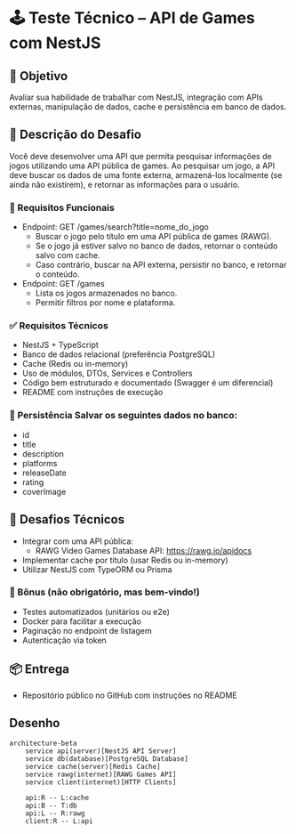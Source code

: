 # 🕹️ Teste Técnico – API de Games com NestJS

## 🎯 Objetivo
Avaliar sua habilidade de trabalhar com NestJS, integração com APIs 
externas, manipulação de dados, cache e persistência em banco de dados.

## 📝 Descrição do Desafio
Você deve desenvolver uma API que permita pesquisar informações de jogos 
utilizando uma API pública de games. Ao pesquisar um jogo, a API deve 
buscar os dados de uma fonte externa, armazená-los localmente (se ainda 
não existirem), e retornar as informações para o usuário.

### 📌 Requisitos Funcionais
- Endpoint: GET /games/search?title=nome_do_jogo
    - Buscar o jogo pelo título em uma API pública de games (RAWG).
    - Se o jogo já estiver salvo no banco de dados, retornar o conteúdo salvo com cache.
    - Caso contrário, buscar na API externa, persistir no banco, e retornar o conteúdo.
- Endpoint: GET /games
    - Lista os jogos armazenados no banco.
    - Permitir filtros por nome e plataforma.

### ✅ Requisitos Técnicos
- NestJS + TypeScript
- Banco de dados relacional (preferência PostgreSQL)
- Cache (Redis ou in-memory)
- Uso de módulos, DTOs, Services e Controllers
- Código bem estruturado e documentado (Swagger é um diferencial)
- README com instruções de execução

### 💾 Persistência Salvar os seguintes dados no banco:
- id
- title
- description
- platforms
- releaseDate
- rating
- coverImage

## 🧠 Desafios Técnicos
- Integrar com uma API pública:
    - RAWG Video Games Database API: https://rawg.io/apidocs
- Implementar cache por título (usar Redis ou in-memory)
- Utilizar NestJS com TypeORM ou Prisma

### 🚀 Bônus (não obrigatório, mas bem-vindo!)
- Testes automatizados (unitários ou e2e)
- Docker para facilitar a execução
- Paginação no endpoint de listagem
- Autenticação via token

## 📦 Entrega
- Repositório público no GitHub com instruções no README

## Desenho

```mermaid
architecture-beta
    service api(server)[NestJS API Server]
    service db(database)[PostgreSQL Database]
    service cache(server)[Redis Cache]
    service rawg(internet)[RAWG Games API]
    service client(internet)[HTTP Clients]

    api:R -- L:cache
    api:B -- T:db
    api:L -- R:rawg
    client:R -- L:api
```